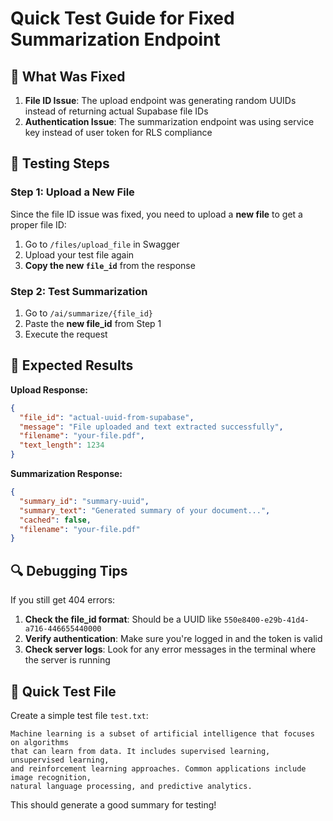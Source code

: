 # Quick Test Guide for Fixed Summarization Endpoint

## 🔧 What Was Fixed

1. **File ID Issue**: The upload endpoint was generating random UUIDs instead of returning actual Supabase file IDs
2. **Authentication Issue**: The summarization endpoint was using service key instead of user token for RLS compliance

## 🚀 Testing Steps

### Step 1: Upload a New File
Since the file ID issue was fixed, you need to upload a **new file** to get a proper file ID:

1. Go to `/files/upload_file` in Swagger
2. Upload your test file again
3. **Copy the new `file_id`** from the response

### Step 2: Test Summarization
1. Go to `/ai/summarize/{file_id}` 
2. Paste the **new file_id** from Step 1
3. Execute the request

## 🎯 Expected Results

**Upload Response:**
```json
{
  "file_id": "actual-uuid-from-supabase",
  "message": "File uploaded and text extracted successfully",
  "filename": "your-file.pdf",
  "text_length": 1234
}
```

**Summarization Response:**
```json
{
  "summary_id": "summary-uuid",
  "summary_text": "Generated summary of your document...",
  "cached": false,
  "filename": "your-file.pdf"
}
```

## 🔍 Debugging Tips

If you still get 404 errors:

1. **Check the file_id format**: Should be a UUID like `550e8400-e29b-41d4-a716-446655440000`
2. **Verify authentication**: Make sure you're logged in and the token is valid
3. **Check server logs**: Look for any error messages in the terminal where the server is running

## 📝 Quick Test File

Create a simple test file `test.txt`:
```
Machine learning is a subset of artificial intelligence that focuses on algorithms 
that can learn from data. It includes supervised learning, unsupervised learning, 
and reinforcement learning approaches. Common applications include image recognition, 
natural language processing, and predictive analytics.
```

This should generate a good summary for testing!
